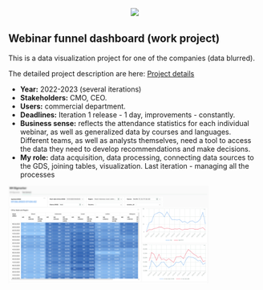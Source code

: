 <p align="center">
      <img src="https://i.ibb.co/8DgvM7c/b-analytics.png" width="100">
</p>

## Webinar funnel dashboard (work project)

This is a data visualization project for one of the companies (data blurred).

The detailed project description are here: [Project details](project_details.md)

- **Year:** 2022-2023 (several iterations)
- **Stakeholders:** CMO, CEO.
- **Users:** commercial department.
- **Deadlines:** Iteration 1 release - 1 day, improvements - constantly.
- **Business sense:** reflects the attendance statistics for each individual webinar, as well as generalized data by courses and languages. Different teams, as well as analysts themselves, need a tool to access the data they need to develop recommendations and make decisions.
- **My role:** data acquisition, data processing, connecting data sources to the GDS, joining tables, visualization. Last iteration - managing all the processes

<img src="Dash_for_Mitia_DC_blurred.jpg" width="400">

